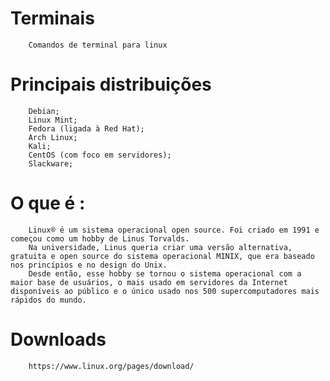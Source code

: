 # Terminais
        Comandos de terminal para linux

# Principais distribuições

        Debian;
        Linux Mint;
        Fedora (ligada à Red Hat);
        Arch Linux;
        Kali;
        CentOS (com foco em servidores);
        Slackware;

# O que é :
        Linux® é um sistema operacional open source. Foi criado em 1991 e começou como um hobby de Linus Torvalds. 
        Na universidade, Linus queria criar uma versão alternativa, gratuita e open source do sistema operacional MINIX, que era baseado nos princípios e no design do Unix. 
        Desde então, esse hobby se tornou o sistema operacional com a maior base de usuários, o mais usado em servidores da Internet disponíveis ao público e o único usado nos 500 supercomputadores mais rápidos do mundo.

# Downloads
        https://www.linux.org/pages/download/
